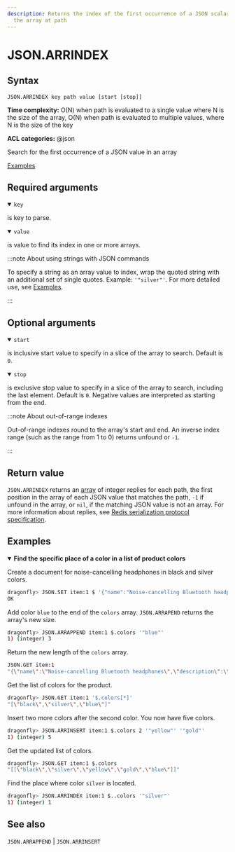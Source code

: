 ```yaml
---
description: Returns the index of the first occurrence of a JSON scalar value in
  the array at path
---
```


# JSON.ARRINDEX

## Syntax

    JSON.ARRINDEX key path value [start [stop]]

**Time complexity:** O(N) when path is evaluated to a single value where N is the size of the array, O(N) when path is evaluated to multiple values, where N is the size of the key

**ACL categories:** @json

Search for the first occurrence of a JSON value in an array

[Examples](#examples)

## Required arguments

<details open><summary><code>key</code></summary> 

is key to parse.
</details>

<details open><summary><code>value</code></summary> 

is value to find its index in one or more arrays. 

:::note About using strings with JSON commands

To specify a string as an array value to index, wrap the quoted string with an additional set of single quotes. Example: `'"silver"'`. For more detailed use, see [Examples](#examples).

:::
</details>

## Optional arguments

<details open><summary><code>start</code></summary> 

is inclusive start value to specify in a slice of the array to search. Default is `0`. 
</details>


<details open><summary><code>stop</code></summary> 

is exclusive stop value to specify in a slice of the array to search, including the last element. Default is `0`. Negative values are interpreted as starting from the end.
</details>

:::note About out-of-range indexes


Out-of-range indexes round to the array's start and end. An inverse index range (such as the range from 1 to 0) returns unfound or `-1`.

:::

## Return value 

`JSON.ARRINDEX` returns an [array](https://redis.io/docs/reference/protocol-spec/#resp-arrays) of integer replies for each path, the first position in the array of each JSON value that matches the path, `-1` if unfound in the array, or `nil`, if the matching JSON value is not an array.
For more information about replies, see [Redis serialization protocol specification](https://redis.io/docs/reference/protocol-spec). 

## Examples

<details open>
<summary><b>Find the specific place of a color in a list of product colors</b></summary>

Create a document for noise-cancelling headphones in black and silver colors.

``` bash
dragonfly> JSON.SET item:1 $ '{"name":"Noise-cancelling Bluetooth headphones","description":"Wireless Bluetooth headphones with noise-cancelling technology","connection":{"wireless":true,"type":"Bluetooth"},"price":99.98,"stock":25,"colors":["black","silver"]}'
OK
```

Add color `blue` to the end of the `colors` array. `JSON.ARRAPEND` returns the array's new size.

``` bash
dragonfly> JSON.ARRAPPEND item:1 $.colors '"blue"'
1) (integer) 3
```

Return the new length of the `colors` array.

``` bash
JSON.GET item:1
"{\"name\":\"Noise-cancelling Bluetooth headphones\",\"description\":\"Wireless Bluetooth headphones with noise-cancelling technology\",\"connection\":{\"wireless\":true,\"type\":\"Bluetooth\"},\"price\":99.98,\"stock\":25,\"colors\":[\"black\",\"silver\",\"blue\"]}"
```

Get the list of colors for the product.

``` bash
dragonfly> JSON.GET item:1 '$.colors[*]'
"[\"black\",\"silver\",\"blue\"]"
```

Insert two more colors after the second color. You now have five colors.

``` bash
dragonfly> JSON.ARRINSERT item:1 $.colors 2 '"yellow"' '"gold"'
1) (integer) 5
```

Get the updated list of colors.

``` bash
dragonfly> JSON.GET item:1 $.colors
"[[\"black\",\"silver\",\"yellow\",\"gold\",\"blue\"]]"
```

Find the place where color `silver` is located.

``` bash
dragonfly> JSON.ARRINDEX item:1 $..colors '"silver"'
1) (integer) 1
```
</details>

## See also

`JSON.ARRAPPEND` | `JSON.ARRINSERT` 

